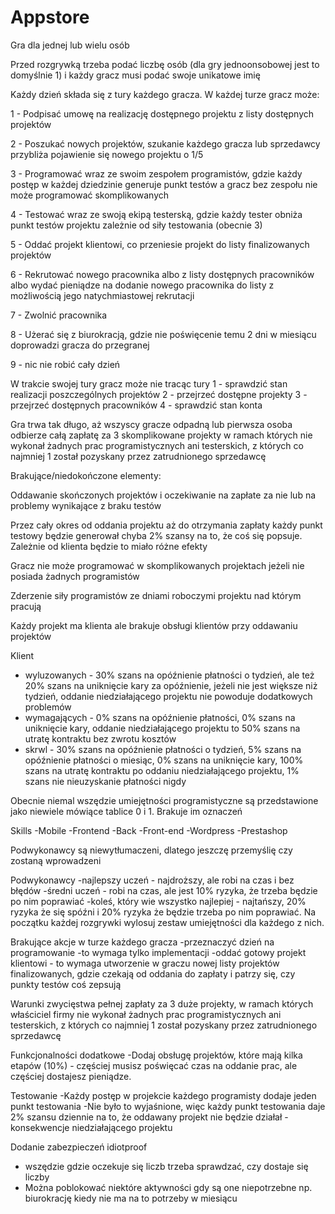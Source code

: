 # Appstore

Gra dla jednej lub wielu osób

Przed rozgrywką trzeba podać liczbę osób (dla gry jednoonsobowej jest to domyślnie 1) i każdy gracz musi podać swoje unikatowe imię

Każdy dzień składa się z tury każdego gracza.
W każdej turze gracz może:

1 - Podpisać umowę na realizację dostępnego projektu z listy dostępnych projektów

2 - Poszukać nowych projektów, szukanie każdego gracza lub sprzedawcy przybliża pojawienie się nowego projektu o 1/5

3 - Programować wraz ze swoim zespołem programistów, gdzie każdy postęp w każdej dziedzinie generuje punkt testów a gracz bez zespołu nie może programować skomplikowanych

4 - Testować wraz ze swoją ekipą testerską, gdzie każdy tester obniża punkt testów projektu zależnie od siły testowania (obecnie 3)

5 - Oddać projekt klientowi, co przeniesie projekt do listy finalizowanych projektów

6 - Rekrutować nowego pracownika albo z listy dostępnych pracowników albo wydać pieniądze na dodanie nowego pracownika do listy z możliwością jego natychmiastowej rekrutacji

7 - Zwolnić pracownika

8 - Użerać się z biurokracją, gdzie nie poświęcenie temu 2 dni w miesiącu doprowadzi gracza do przegranej

9 - nic nie robić cały dzień

W trakcie swojej tury gracz może nie tracąc tury
1 - sprawdzić stan realizacji poszczególnych projektów
2 - przejrzeć dostępne projekty
3 - przejrzeć dostępnych pracowników
4 - sprawdzić stan konta

Gra trwa tak długo, aż wszyscy gracze odpadną lub pierwsza osoba 
odbierze całą zapłatę za 3 skomplikowane projekty w ramach których nie wykonał żadnych prac programistycznych ani testerskich, z których co najmniej 1 został pozyskany przez zatrudnionego sprzedawcę



Brakujące/niedokończone elementy:



Oddawanie skończonych projektów i oczekiwanie na zapłate za nie lub na problemy wynikające z braku testów

Przez cały okres od oddania projektu aż do otrzymania zapłaty każdy punkt testowy będzie generował chyba 2% szansy na to, że coś się popsuje. Zależnie od klienta będzie to miało różne efekty

Gracz nie może programować w skomplikowanych projektach jeżeli nie posiada żadnych programistów

Zderzenie siły programistów ze dniami roboczymi projektu nad którym pracują

Każdy projekt ma klienta ale brakuje obsługi klientów przy oddawaniu projektów

Klient
- wyluzowanych - 30% szans na opóźnienie płatności o tydzień, ale też 20% szans na uniknięcie kary za opóźnienie, jeżeli nie jest większe niż tydzień, oddanie niedziałającego projektu nie powoduje dodatkowych problemów
- wymagających - 0% szans na opóźnienie płatności, 0% szans na uniknięcie kary, oddanie niedziałającego projektu to 50% szans na utratę kontraktu bez zwrotu kosztów
- skrwl - 30% szans na opóźnienie płatności o tydzień, 5% szans na opóźnienie płatności o miesiąc, 0% szans na uniknięcie kary, 100% szans na utratę kontraktu po oddaniu niedziałającego projektu, 1% szans nie nieuzyskanie płatności nigdy

Obecnie niemal wszędzie umiejętności programistyczne są przedstawione jako niewiele mówiące tablice 0 i 1. Brakuje im oznaczeń

Skills
-Mobile
-Frontend
-Back
-Front-end
-Wordpress
-Prestashop

Podwykonawcy są niewytłumaczeni, dlatego jeszczę przemyślię czy zostaną wprowadzeni

Podwykonawcy
-najlepszy uczeń - najdroższy, ale robi na czas i bez błędów
-średni uczeń - robi na czas, ale jest 10% ryzyka, że trzeba będzie po nim poprawiać 
-koleś, który wie wszystko najlepiej - najtańszy, 20% ryzyka że się spóźni i 20% ryzyka że będzie trzeba po nim poprawiać.
Na początku każdej rozgrywki wylosuj zestaw umiejętności dla każdego z nich.


Brakujące akcje w turze każdego gracza
-przeznaczyć dzień na programowanie -to wymaga tylko implementacji
-oddać gotowy projekt klientowi - to wymaga utworzenie w graczu nowej listy projektów finalizowanych, gdzie czekają od oddania do zapłaty i patrzy się, czy punkty testów coś zepsują


Warunki zwycięstwa
pełnej zapłaty za 3 duże projekty, w ramach których właściciel firmy nie wykonał żadnych prac programistycznych ani testerskich, z których co najmniej 1 został pozyskany przez zatrudnionego sprzedawcę

Funkcjonalności dodatkowe
-Dodaj obsługę projektów, które mają kilka etapów (10%) - częściej musisz poświęcać czas na oddanie prac, ale częściej dostajesz pieniądze.

Testowanie
-Każdy postęp w projekcie każdego programisty dodaje jeden punkt testowania
-Nie było to wyjaśnione, więc każdy punkt testowania daje 2% szansu dziennie na to, że oddawany projekt nie będzie działał
-konsekwencje niedziałającego projektu

Dodanie zabezpieczeń idiotproof
- wszędzie gdzie oczekuje się liczb trzeba sprawdzać, czy dostaje się liczby
- Można poblokować niektóre aktywności gdy są one niepotrzebne np. biurokrację kiedy nie ma na to potrzeby w miesiącu
